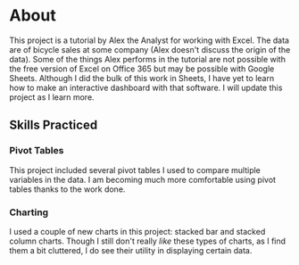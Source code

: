 # About

This project is a tutorial by Alex the Analyst for working with Excel. The data are of bicycle sales at some company (Alex doesn't discuss the origin of the data). Some of the things Alex performs in the tutorial are not possible with the free version of Excel on Office 365 but may be possible with Google Sheets. Although I did the bulk of this work in Sheets, I have yet to learn how to make an interactive dashboard with that software. I will update this project as I learn more.

## Skills Practiced

### Pivot Tables

This project included several pivot tables I used to compare multiple variables in the data. I am becoming much more comfortable using pivot tables thanks to the work done.

### Charting

I used a couple of new charts in this project: stacked bar and stacked column charts. Though I still don't really *like* these types of charts, as I find them a bit cluttered, I do see their utility in displaying certain data.

